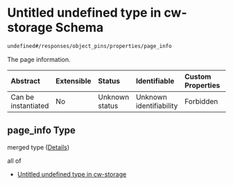 # Untitled undefined type in cw-storage Schema

```txt
undefined#/responses/object_pins/properties/page_info
```

The page information.

| Abstract            | Extensible | Status         | Identifiable            | Custom Properties | Additional Properties | Access Restrictions | Defined In                                                         |
| :------------------ | :--------- | :------------- | :---------------------- | :---------------- | :-------------------- | :------------------ | :----------------------------------------------------------------- |
| Can be instantiated | No         | Unknown status | Unknown identifiability | Forbidden         | Allowed               | none                | [cw-storage.json\*](schema/cw-storage.json "open original schema") |

## page\_info Type

merged type ([Details](cw-storage-responses-objectpinsresponse-properties-page_info.md))

all of

*   [Untitled undefined type in cw-storage](cw-storage-responses-objectpinsresponse-properties-page_info-allof-0.md "check type definition")
